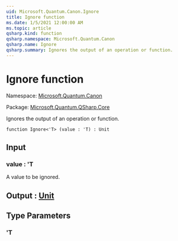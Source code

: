 ```yaml
---
uid: Microsoft.Quantum.Canon.Ignore
title: Ignore function
ms.date: 1/5/2021 12:00:00 AM
ms.topic: article
qsharp.kind: function
qsharp.namespace: Microsoft.Quantum.Canon
qsharp.name: Ignore
qsharp.summary: Ignores the output of an operation or function.
---
```


# Ignore function

Namespace: [Microsoft.Quantum.Canon](xref:Microsoft.Quantum.Canon)

Package: [Microsoft.Quantum.QSharp.Core](https://nuget.org/packages/Microsoft.Quantum.QSharp.Core)


Ignores the output of an operation or function.

```qsharp
function Ignore<'T> (value : 'T) : Unit
```


## Input

### value : 'T

A value to be ignored.



## Output : [Unit](xref:microsoft.quantum.lang-ref.unit)



## Type Parameters

### 'T

